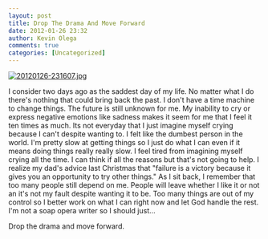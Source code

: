 ```yaml
---
layout: post
title: Drop The Drama And Move Forward
date: 2012-01-26 23:32
author: Kevin Olega
comments: true
categories: [Uncategorized]
---
```

<a href="http://minimalchanges.com/blog/wp-content/uploads/2012/01/20120126-231607.jpg"><img src="http://minimalchanges.com/blog/wp-content/uploads/2012/01/20120126-231607.jpg" alt="20120126-231607.jpg" class="alignnone size-full" /></a>

I consider two days ago as the saddest day of my life. No matter what I do there's nothing that could bring back the past. I don't have a time machine to  change things. The future is still unknown for me. My inability to cry or express negative emotions like sadness makes it seem for me that I feel it ten times as much. Its not everyday that I just imagine myself crying because I can't despite wanting to. I felt like the dumbest person in the world. I'm pretty slow at getting things so I just do what I can even if it means doing things really really slow. I feel tired from imagining myself crying all the time. I can think if all the reasons but that's not going to help. I realize my dad's advice last Christmas that "failure is a victory because it gives you an opportunity to try other things." As I sit back, I remember that too many people still depend on me. People will leave whether I like it or not an it's not my fault despite wanting it to be. Too many things are out of my control so I better work on what I can right now and let God handle the rest. I'm not a soap opera writer so I should just...

Drop the drama and move forward.
